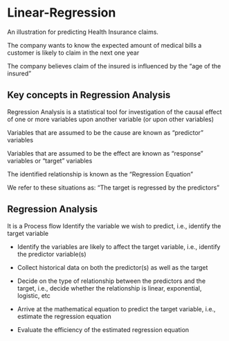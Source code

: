 # Linear-Regression
An illustration for predicting Health Insurance claims.

The company wants to know the expected amount of medical bills a customer is likely to claim in the next one year 
 
The company believes claim of the insured is influenced by the “age of the insured” 
 
 ## Key concepts in Regression Analysis 
 Regression Analysis is a statistical tool for investigation of the causal effect of one or more variables upon another variable (or upon other variables) 
 
 Variables that are assumed to be the cause are known as “predictor” variables 
 
 Variables that are assumed to be the effect are known as “response” variables or “target” variables 
 
 The identified relationship is known as the “Regression Equation” 
 
 We refer to these situations as: “The target is regressed by the predictors” 
 
 
## Regression Analysis 
 It is a Process flow  Identify the variable we wish to predict, i.e., identify the target variable 
 
 * Identify the variables are likely to affect the target variable, i.e., identify the predictor variable(s) 
 
 * Collect historical data on both the predictor(s) as well as the target 
 
 * Decide on the type of relationship between the predictors and the target, i.e., decide whether the relationship is linear, exponential, logistic, etc 
 
 * Arrive at the mathematical equation to predict the target variable, i.e., estimate the regression equation 
 
 * Evaluate the efficiency of the estimated regression equation 
